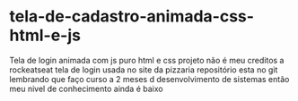 # tela-de-cadastro-animada-css-html-e-js
Tela de login animada com js puro html e css
projeto não é meu creditos a rockeatseat
tela de login usada no site da pizzaria repositório esta no git
lembrando que faço curso a 2 meses d desenvolvimento de sistemas então meu nivel de conhecimento ainda é baixo
